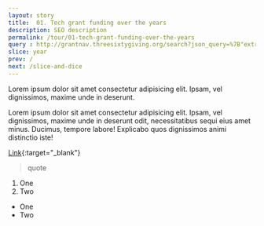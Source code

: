 ```yaml
---
layout: story
title:  01. Tech grant funding over the years
description: SEO description
permalink: /tour/01-tech-grant-funding-over-the-years
query : http://grantnav.threesixtygiving.org/search?json_query=%7B"extra_context"%3A+%7B"amountAwardedFixed_facet_size"%3A+3%2C+"awardYear_facet_size"%3A+3%7D%2C+"sort"%3A+%7B"_score"%3A+%7B"order"%3A+"desc"%7D%7D%2C+"aggs"%3A+%7B"recipientOrganization"%3A+%7B"terms"%3A+%7B"field"%3A+"recipientOrganization.id_and_name"%2C+"size"%3A+3%7D%7D%2C+"fundingOrganization"%3A+%7B"terms"%3A+%7B"field"%3A+"fundingOrganization.id_and_name"%2C+"size"%3A+3%7D%7D%2C+"currency"%3A+%7B"terms"%3A+%7B"field"%3A+"currency"%2C+"size"%3A+3%7D%7D%2C+"recipientRegionName"%3A+%7B"terms"%3A+%7B"field"%3A+"recipientRegionName"%2C+"size"%3A+3%7D%7D%2C+"recipientDistrictName"%3A+%7B"terms"%3A+%7B"field"%3A+"recipientDistrictName"%2C+"size"%3A+3%7D%7D%7D%2C+"query"%3A+%7B"bool"%3A+%7B"filter"%3A+%5B%7B"bool"%3A+%7B"should"%3A+%5B%5D%7D%7D%2C+%7B"bool"%3A+%7B"should"%3A+%5B%5D%7D%7D%2C+%7B"bool"%3A+%7B"should"%3A+%5B%5D%2C+"must"%3A+%7B%7D%7D%7D%2C+%7B"bool"%3A+%7B"should"%3A+%7B"range"%3A+%7B"amountAwarded"%3A+%7B%7D%7D%7D%2C+"must"%3A+%7B%7D%7D%7D%2C+%7B"bool"%3A+%7B"should"%3A+%5B%5D%7D%7D%2C+%7B"bool"%3A+%7B"should"%3A+%5B%5D%7D%7D%2C+%7B"bool"%3A+%7B"should"%3A+%5B%5D%7D%7D%2C+%7B"bool"%3A+%7B"should"%3A+%5B%5D%7D%7D%5D%2C+"must"%3A+%7B"query_string"%3A+%7B"query"%3A+"tech"%2C+"default_field"%3A+"_all"%7D%7D%7D%7D%7D
slice: year
prev: /
next: /slice-and-dice
---
```


Lorem ipsum dolor sit amet consectetur adipisicing elit. Ipsam, vel dignissimos, maxime unde in deserunt.

Lorem ipsum dolor sit amet consectetur adipisicing elit. Ipsam, vel dignissimos, maxime unde in deserunt odit, necessitatibus sequi eius amet minus. Ducimus, tempore labore! Explicabo quos dignissimos animi distinctio iste!

[Link](http://www.example.com){:target="_blank"}

>quote

1. One
2. Two

- One
- Two